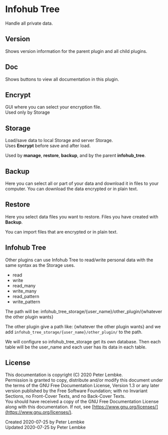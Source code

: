# Infohub Tree
Handle all private data. 

## Version
Shows version information for the parent plugin and all child plugins.

## Doc
Shows buttons to view all documentation in this plugin.

## Encrypt
GUI where you can select your encryption file.  
Used only by Storage

## Storage
Load/save data to local Storage and server Storage.  
Uses __Encrypt__ before save and after load.  

Used by __manage__, __restore__, __backup__, and by the parent __infohub_tree__.

## Backup
Here you can select all or part of your data and download it in files to your computer.
You can download the data encrypted or in plain text.

## Restore
Here you select data files you want to restore. Files you have created with __Backup__.

You can import files that are encrypted or in plain text.

## Infohub Tree
Other plugins can use Infohub Tree to read/write personal data with the same syntax as the Storage uses.

* read
* write
* read_many
* write_many
* read_pattern
* write_pattern

The path will be: infohub_tree_storage/{user_name}/other_plugin/{whatever the other plugin wants}

The other plugin give a path like: {whatever the other plugin wants}
and we add `infohub_tree_storage/{user_name}/other_plugin/` to the path.

We will configure so infohub_tree_storage get its own database. Then each table will be the user_name and each user has its data in each table.

## License
This documentation is copyright (C) 2020 Peter Lembke.  
Permission is granted to copy, distribute and/or modify this document under the terms of the GNU Free Documentation License, Version 1.3 or any later version published by the Free Software Foundation; with no Invariant Sections, no Front-Cover Texts, and no Back-Cover Texts.  
You should have received a copy of the GNU Free Documentation License along with this documentation. If not, see [https://www.gnu.org/licenses/](https://www.gnu.org/licenses/).

Created 2020-07-25 by Peter Lembke  
Updated 2020-07-25 by Peter Lembke
